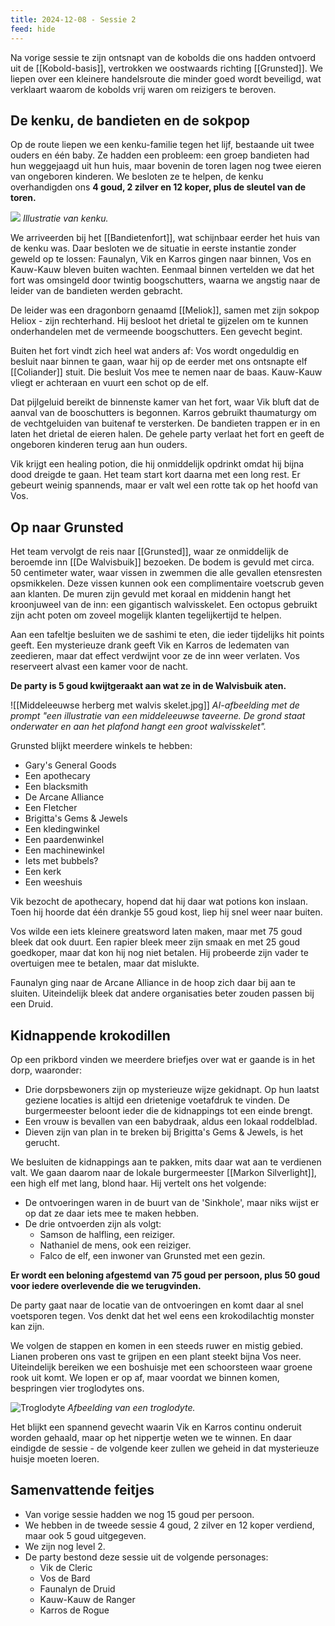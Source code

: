 ```yaml
---
title: 2024-12-08 - Sessie 2
feed: hide
---
```

Na vorige sessie te zijn ontsnapt van de kobolds die ons hadden ontvoerd uit de [[Kobold-basis]], vertrokken we oostwaards richting [[Grunsted]]. We liepen over een kleinere handelsroute die minder goed wordt beveiligd, wat verklaart waarom de kobolds vrij waren om reizigers te beroven.

## De kenku, de bandieten en de sokpop

Op de route liepen we een kenku-familie tegen het lijf, bestaande uit twee ouders en één baby. Ze hadden een probleem: een groep bandieten had hun weggejaagd uit hun huis, maar bovenin de toren lagen nog twee eieren van ongeboren kinderen. We besloten ze te helpen, de kenku overhandigden ons **4 goud, 2 zilver en 12 koper, plus de sleutel van de toren.**

![](https://static.wikia.nocookie.net/forgottenrealms/images/8/8f/Companion_Kenku_NW.png/revision/latest?cb=20211218055917)
*Illustratie van kenku.*

We arriveerden bij het [[Bandietenfort]], wat schijnbaar eerder het huis van de kenku was. Daar besloten we de situatie in eerste instantie zonder geweld op te lossen: Faunalyn, Vik en Karros gingen naar binnen, Vos en Kauw-Kauw bleven buiten wachten. Eenmaal binnen vertelden we dat het fort was omsingeld door twintig boogschutters, waarna we angstig naar de leider van de bandieten werden gebracht.

De leider was een dragonborn genaamd [[Meliok]], samen met zijn sokpop Heliox - zijn rechterhand. Hij besloot het drietal te gijzelen om te kunnen onderhandelen met de vermeende boogschutters. Een gevecht begint.

Buiten het fort vindt zich heel wat anders af: Vos wordt ongeduldig en besluit naar binnen te gaan, waar hij op de eerder met ons ontsnapte elf [[Coliander]] stuit. Die besluit Vos mee te nemen naar de baas. Kauw-Kauw vliegt er achteraan en vuurt een schot op de elf. 

Dat pijlgeluid bereikt de binnenste kamer van het fort, waar Vik bluft dat de aanval van de booschutters is begonnen. Karros gebruikt thaumaturgy om de vechtgeluiden van buitenaf te versterken. De bandieten trappen er in en laten het drietal de eieren halen. De gehele party verlaat het fort en geeft de ongeboren kinderen terug aan hun ouders. 

Vik krijgt een healing potion, die hij onmiddelijk opdrinkt omdat hij bijna dood dreigde te gaan. Het team start kort daarna met een long rest. Er gebeurt weinig spannends, maar er valt wel een rotte tak op het hoofd van Vos.

## Op naar Grunsted

Het team vervolgt de reis naar [[Grunsted]], waar ze onmiddelijk de beroemde inn [[De Walvisbuik]] bezoeken. De bodem is gevuld met circa. 50 centimeter water, waar vissen in zwemmen die alle gevallen etensresten opsmikkelen. Deze vissen kunnen ook een complimentaire voetscrub geven aan klanten. De muren zijn gevuld met koraal en middenin hangt het kroonjuweel van de inn: een gigantisch walvisskelet. Een octopus gebruikt zijn acht poten om zoveel mogelijk klanten tegelijkertijd te helpen.

Aan een tafeltje besluiten we de sashimi te eten, die ieder tijdelijks hit points geeft. Een mysterieuze drank geeft Vik en Karros de ledematen van zeedieren, maar dat effect verdwijnt voor ze de inn weer verlaten. Vos reserveert alvast een kamer voor de nacht.

**De party is 5 goud kwijtgeraakt aan wat ze in de Walvisbuik aten.**

![[Middeleeuwse herberg met walvis skelet.jpg]]
*AI-afbeelding met de prompt "een illustratie van een middeleeuwse taveerne. De grond staat onderwater en aan het plafond hangt een groot walvisskelet".*

Grunsted blijkt meerdere winkels te hebben:

- Gary's General Goods
- Een apothecary
- Een blacksmith
- De Arcane Alliance
- Een Fletcher
- Brigitta's Gems & Jewels
- Een kledingwinkel
- Een paardenwinkel
- Een machinewinkel
- Iets met bubbels?
- Een kerk
- Een weeshuis

Vik bezocht de apothecary, hopend dat hij daar wat potions kon inslaan. Toen hij hoorde dat één drankje 55 goud kost, liep hij snel weer naar buiten.

Vos wilde een iets kleinere greatsword laten maken, maar met 75 goud bleek dat ook duurt. Een rapier bleek meer zijn smaak en met 25 goud goedkoper, maar dat kon hij nog niet betalen. Hij probeerde zijn vader te overtuigen mee te betalen, maar dat mislukte.

Faunalyn ging naar de Arcane Alliance in de hoop zich daar bij aan te sluiten. Uiteindelijk bleek dat andere organisaties beter zouden passen bij een Druid.

## Kidnappende krokodillen

Op een prikbord vinden we meerdere briefjes over wat er gaande is in het dorp, waaronder:

- Drie dorpsbewoners zijn op mysterieuze wijze gekidnapt. Op hun laatst geziene locaties is altijd een drietenige voetafdruk te vinden. De burgermeester beloont ieder die de kidnappings tot een einde brengt.
- Een vrouw is bevallen van een babydraak, aldus een lokaal roddelblad. 
- Dieven zijn van plan in te breken bij Brigitta's Gems & Jewels, is het gerucht.

We besluiten de kidnappings aan te pakken, mits daar wat aan te verdienen valt. We gaan daarom naar de lokale burgermeester [[Markon Silverlight]], een high elf met lang, blond haar. Hij vertelt ons het volgende:

- De ontvoeringen waren in de buurt van de 'Sinkhole', maar niks wijst er op dat ze daar iets mee te maken hebben.
- De drie ontvoerden zijn als volgt:
	- Samson de halfling, een reiziger.
	- Nathaniel de mens, ook een reiziger.
	- Falco de elf, een inwoner van Grunsted met een gezin.

**Er wordt een beloning afgestemd van 75 goud per persoon, plus 50 goud voor iedere overlevende die we terugvinden.**

De party gaat naar de locatie van de ontvoeringen en komt daar al snel voetsporen tegen. Vos denkt dat het wel eens een krokodilachtig monster kan zijn. 

We volgen de stappen en komen in een steeds ruwer en mistig gebied. Lianen proberen ons vast te grijpen en een plant steekt bijna Vos neer. Uiteindelijk bereiken we een boshuisje met een schoorsteen waar groene rook uit komt. We lopen er op af, maar voordat we binnen komen, bespringen vier troglodytes ons. 


![Troglodyte](https://www.aidedd.org/dnd/images/troglodyte.jpg "Troglodyte")
*Afbeelding van een troglodyte.*

Het blijkt een spannend gevecht waarin Vik en Karros continu onderuit worden gehaald, maar op het nippertje weten we te winnen. En daar eindigde de sessie - de volgende keer zullen we geheid in dat mysterieuze huisje moeten loeren.

## Samenvattende feitjes

- Van vorige sessie hadden we nog 15 goud per persoon.
- We hebben in de tweede sessie 4 goud, 2 zilver en 12 koper verdiend, maar ook 5 goud uitgegeven.
- We zijn nog level 2.
- De party bestond deze sessie uit de volgende personages:
	- Vik de Cleric
	- Vos de Bard
	- Faunalyn de Druid
	- Kauw-Kauw de Ranger
	- Karros de Rogue


